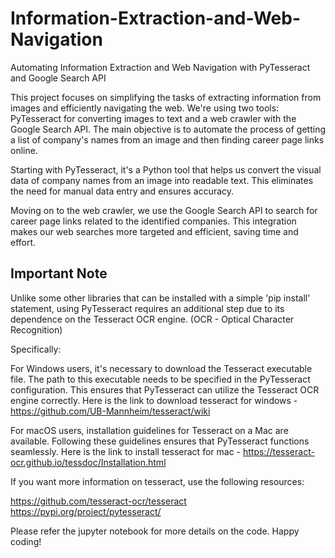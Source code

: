 # Information-Extraction-and-Web-Navigation
Automating Information Extraction and Web Navigation with PyTesseract and Google Search API

This project focuses on simplifying the tasks of extracting information from images and efficiently navigating the web. We're using two tools: PyTesseract for converting images to text and a web crawler with the Google Search API. The main objective is to automate the process of getting a list of company's names from an image and then finding career page links online.

Starting with PyTesseract, it's a Python tool that helps us convert the visual data of company names from an image into readable text. This eliminates the need for manual data entry and ensures accuracy.

Moving on to the web crawler, we use the Google Search API to search for career page links related to the identified companies. This integration makes our web searches more targeted and efficient, saving time and effort.

## Important Note
Unlike some other libraries that can be installed with a simple 'pip install' statement, using PyTesseract requires an additional step due to its dependence on the Tesseract OCR engine. (OCR - Optical Character Recognition)

Specifically:

For Windows users, it's necessary to download the Tesseract executable file. The path to this executable needs to be specified in the PyTesseract configuration. This ensures that PyTesseract can utilize the Tesseract OCR engine correctly. Here is the link to download tesseract for windows - https://github.com/UB-Mannheim/tesseract/wiki


For macOS users, installation guidelines for Tesseract on a Mac are available. Following these guidelines ensures that PyTesseract functions seamlessly. Here is the link to install tesseract for mac - https://tesseract-ocr.github.io/tessdoc/Installation.html

If you want more information on tesseract, use the following resources:

https://github.com/tesseract-ocr/tesseract
https://pypi.org/project/pytesseract/

Please refer the jupyter notebook for more details on the code. Happy coding!
